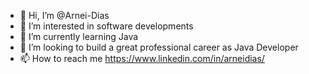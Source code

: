 - 👋 Hi, I’m @Arnei-Dias
- 👀 I’m interested in software developments
- 🌱 I’m currently learning Java 
- 💞️ I’m looking to build a great professional career as Java Developer
- 📫 How to reach me https://www.linkedin.com/in/arneidias/

<!---
Arnei-Dev/Arnei-Dev is a ✨ special ✨ repository because its `README.md` (this file) appears on your GitHub profile.
You can click the Preview link to take a look at your changes.
--->
